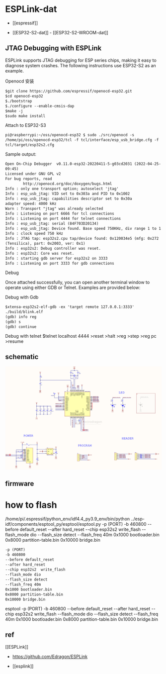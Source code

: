 
# ESPLink-dat

- [[espressif]]

- [[ESP32-S2-dat]] - [[ESP32-S2-WROOM-dat]]



## JTAG Debugging with ESPLink

ESPLink supports JTAG debugging for ESP series chips, making it easy to diagnose system crashes. The following instructions use ESP32-S2 as an example.

Openocd 安装

    $git clone https://github.com/espressif/openocd-esp32.git
    $cd openocd-esp32
    $./bootstrap
    $./configure --enable-cmsis-dap
    $make -j
    $sudo make install

Attach to ESP32-S3

    pi@raspberrypi:~/oss/openocd-esp32 $ sudo ./src/openocd -s /home/pi/oss/openocd-esp32/tcl -f tcl/interface/esp_usb_bridge.cfg -f tcl/target/esp32s2.cfg

Sample output:

    Open On-Chip Debugger  v0.11.0-esp32-20220411-5-g03cd2031 (2022-04-25-09:45)
    Licensed under GNU GPL v2
    For bug reports, read
            http://openocd.org/doc/doxygen/bugs.html
    Info : only one transport option; autoselect 'jtag'
    Info : esp_usb_jtag: VID set to 0x303a and PID to 0x1002
    Info : esp_usb_jtag: capabilities descriptor set to 0x30a
    adapter speed: 4000 kHz
    Warn : Transport "jtag" was already selected
    Info : Listening on port 6666 for tcl connections
    Info : Listening on port 4444 for telnet connections
    Info : esp_usb_jtag: serial (84F703D20134)
    Info : esp_usb_jtag: Device found. Base speed 750KHz, div range 1 to 1
    Info : clock speed 750 kHz
    Info : JTAG tap: esp32s2.cpu tap/device found: 0x120034e5 (mfg: 0x272 (Tensilica), part: 0x2003, ver: 0x1)
    Info : esp32s2: Debug controller was reset.
    Info : esp32s2: Core was reset.
    Info : starting gdb server for esp32s2 on 3333
    Info : Listening on port 3333 for gdb connections

Debug

Once attached successfully, you can open another terminal window to operate using either GDB or Telnet. Examples are provided below:

Debug with Gdb

    $xtensa-esp32s2-elf-gdb -ex 'target remote 127.0.0.1:3333' ./build/blink.elf
    (gdb) info reg
    (gdb) s
    (gdb) continue

Debug with telnet
    $telnet localhost 4444
    >reset
    >halt
    >reg
    >step
    >reg pc
    >resume

## schematic 

![](2025-07-29-18-57-41.png)


## firmware 

# how to flash

/home/pi/.espressif/python_env/idf4.4_py3.9_env/bin/python ../esp-idf/components/esptool_py/esptool/esptool.py -p (PORT) -b 460800 --before default_reset --after hard_reset --chip esp32s2  write_flash --flash_mode dio --flash_size detect --flash_freq 40m 0x1000 bootloader.bin 0x8000 partition-table.bin 0x10000 bridge.bin

    -p (PORT) 
    -b 460800 
    --before default_reset 
    --after hard_reset 
    --chip esp32s2  write_flash 
    --flash_mode dio 
    --flash_size detect 
    --flash_freq 40m 
    0x1000 bootloader.bin 
    0x8000 partition-table.bin 
    0x10000 bridge.bin



esptool -p (PORT) -b 460800 --before default_reset --after hard_reset --chip esp32s2  write_flash --flash_mode dio --flash_size detect --flash_freq 40m 0x1000 bootloader.bin 0x8000 partition-table.bin 0x10000 bridge.bin

## ref 
[[ESPLink]]
- https://github.com/Edragon/ESPLink

- [[esplink]]